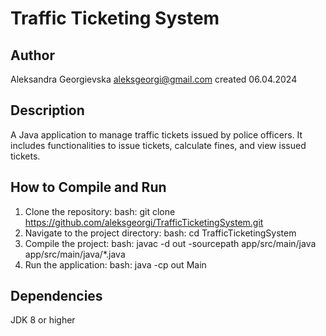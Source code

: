 # Traffic Ticketing System
## Author
Aleksandra Georgievska
aleksgeorgi@gmail.com
created 06.04.2024

## Description
A Java application to manage traffic tickets issued by police officers. It includes functionalities to issue tickets, calculate fines, and view issued tickets.

## How to Compile and Run
1. Clone the repository:
   bash: git clone https://github.com/aleksgeorgi/TrafficTicketingSystem.git
2. Navigate to the project directory:
   bash: cd TrafficTicketingSystem
3. Compile the project:
   bash: javac -d out -sourcepath app/src/main/java app/src/main/java/*.java
4. Run the application:
   bash: java -cp out Main

## Dependencies
JDK 8 or higher

